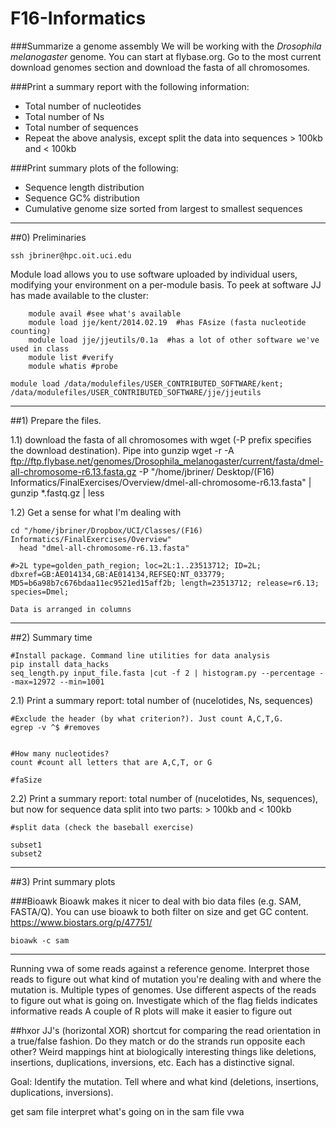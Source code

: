 # F16-Informatics

###Summarize a genome assembly
We will be working with the *Drosophila melanogaster* genome. You can start at flybase.org. Go to the most current download genomes section and download the fasta of all chromosomes.

###Print a summary report with the following information:

+ Total number of nucleotides
+ Total number of Ns
+ Total number of sequences
+ Repeat the above analysis, except split the data into sequences > 100kb and < 100kb

###Print summary plots of the following:

+ Sequence length distribution
+ Sequence GC% distribution
+ Cumulative genome size sorted from largest to smallest sequences



-------------------------------------------------

##0) Preliminaries

`ssh jbriner@hpc.oit.uci.edu`

Module load allows you to use software uploaded by individual users, modifying your environment on a per-module basis. 
To peek at software JJ has made available to the cluster:

```
	module avail #see what's available
	module load jje/kent/2014.02.19  #has FAsize (fasta nucleotide counting)
	module load jje/jjeutils/0.1a  #has a lot of other software we've used in class
	module list #verify
	module whatis #probe
```

`module load /data/modulefiles/USER_CONTRIBUTED_SOFTWARE/kent; /data/modulefiles/USER_CONTRIBUTED_SOFTWARE/jje/jjeutils`









----------------------------------------------------------

##1) Prepare the files.

1.1) download the fasta of all chromosomes with wget (-P prefix specifies the download destination). Pipe into gunzip
	wget -r -A ftp://ftp.flybase.net/genomes/Drosophila_melanogaster/current/fasta/dmel-all-chromosome-r6.13.fasta.gz -P "/home/jbriner/	Desktop/(F16) Informatics/FinalExercises/Overview/dmel-all-chromosome-r6.13.fasta" | gunzip  *.fastq.gz | less


1.2) Get a sense for what I'm dealing with
	
  ```
  cd "/home/jbriner/Dropbox/UCI/Classes/(F16) Informatics/FinalExercises/Overview" 
	head "dmel-all-chromosome-r6.13.fasta"
  ```
	
  `#>2L type=golden_path_region; loc=2L:1..23513712; ID=2L; dbxref=GB:AE014134,GB:AE014134,REFSEQ:NT_033779; 		MD5=b6a98b7c676bdaa11ec9521ed15aff2b; length=23513712; release=r6.13; species=Dmel;`
	
	Data is arranged in columns


------------------------------------------------------------------------


##2) Summary time

	#Install package. Command line utilities for data analysis
	pip install data_hacks
	seq_length.py input_file.fasta |cut -f 2 | histogram.py --percentage --max=12972 --min=1001


2.1) Print a summary report: total number of (nucelotides, Ns, sequences)

	#Exclude the header (by what criterion?). Just count A,C,T,G.
	egrep -v ^$ #removes


	#How many nucleotides?
	count #count all letters that are A,C,T, or G

	#faSize 



2.2) Print a summary report: total number of (nucelotides, Ns, sequences), but now for sequence data split into two parts: > 100kb and < 100kb

	#split data (check the baseball exercise)

	subset1
	subset2



----------------------------------------------------------------------

##3) Print summary plots

###Bioawk 
Bioawk makes it nicer to deal with bio data files (e.g. SAM, FASTA/Q). You can use bioawk to both filter on size and get GC content. 
https://www.biostars.org/p/47751/

`bioawk -c sam`



----------------------------------------------------------------------


Running vwa of some reads against a reference genome. Interpret those reads to figure out what kind of mutation you're dealing with and where the mutation is. 
Multiple types of genomes.
Use different aspects of the reads to figure out what is going on.
Investigate which of the flag fields indicates informative reads
A couple of R plots will make it easier to figure out


##hxor 
JJ's (horizontal XOR) shortcut for comparing the read orientation in a true/false fashion. Do they match or do the strands run opposite each other? Weird mappings hint at biologically interesting things like deletions, insertions, duplications, inversions, etc. Each has a distinctive signal.


Goal: Identify the mutation. Tell where and what kind (deletions, insertions, duplications, inversions). 

get sam file
interpret what's going on in the sam file
vwa

